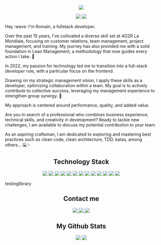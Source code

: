 <p align="center">
  <a href="https://www.romainconstant.fr">
    <img src="https://github.com/Romain-Constant/Romain-Constant/assets/112573027/b3ee8107-d93e-4552-839a-28c671ab4fd1" />
  </a>
</p>


<p align="center">
<img src="https://badges.pufler.dev/repos/Romain-Constant"/>
  <img src="https://badges.pufler.dev/commits/yearly/Romain-Constant" />
</p>

<p>
Hey :wave: I'm Romain, a fullstack developer.
  
Over the past 15 years, I've cultivated a diverse skill set at AG2R La Mondiale, focusing on customer relations, team management, project management, and training. My journey has also provided me with a solid foundation in Lean Management, a methodology that now guides every action I take. 🌱

In 2022, my passion for technology led me to transition into a full-stack developer role, with a particular focus on the frontend.

Drawing on my strategic management vision, I apply these skills as a developer, optimizing collaboration within a team. My goal is to actively contribute to collective success, leveraging my management experience to strengthen group synergy. 🚀

My approach is centered around performance, quality, and added value.

Are you in search of a professional who combines business experience, technical skills, and creativity in development? Ready to tackle new challenges, I am available to discuss my potential contribution to your team.

As an aspiring craftsman, I am dedicated to exploring and mastering best practices such as clean code, clean architecture, TDD, katas, among others... 💻✨
</p>
 


<h2 align="center">Technology Stack</h2>

<p align="center">
<img src="https://img.shields.io/badge/-HTML5-black?style=flat-square&logo=html5&logoColor=E34F26"/>
<img src="https://img.shields.io/badge/-CSS3-black?style=flat-square&logo=css3&logoColor=1572B6"/>
<img src="https://img.shields.io/badge/-JavaScript-black?style=flat-square&logo=javascript"/>
<img src="https://img.shields.io/badge/-Typescript-black?style=flat-square&logo=Typescript"/>
<img src="https://img.shields.io/badge/-Nodejs-black?style=flat-square&logo=Node.js"/>
<img src="https://img.shields.io/badge/-Nextjs-black?style=flat-square&logo=Next.js"/>
<img src="https://img.shields.io/badge/-React-black?style=flat-square&logo=react"/>
<img src="https://img.shields.io/badge/-Jest-black?style=flat-square&logo=jest&logoColor=C21325"/>
<img src="https://img.shields.io/badge/-Vitest-black?style=flat-square&logo=vitest&logoColor=6E9F18"/>
<img src="https://img.shields.io/badge/-ReactTestingLibrary-black?style=flat-square&logo=testinglibrary&logoColor=E33332"/>
<img src="https://img.shields.io/badge/-MySQL-black?style=flat-square&logo=mysql"/>
<img src="https://img.shields.io/badge/-Git-black?style=flat-square&logo=git"/>
<img src="https://img.shields.io/badge/-GitHub-black?style=flat-square&logo=github"/>
</p>
testinglibrary
<h2 align="center">Contact me</h2>

<p align="center">
<a href="mailto: romain.constant59@gmail.com">
 <img src="https://img.shields.io/badge/-Email-c14438?style=flat-square&logo=Gmail&logoColor=white&link=mailto:romain.constant59@gmail.com"/>
</a>
<a href="https://www.linkedin.com/in/romainconstant/">
 <img src="https://img.shields.io/badge/-Linkedin-blue?style=flat-square&logo=Linkedin&logoColor=white&link=https://www.linkedin.com/in/romainconstant/"/>
</a>
  <a href="https://www.romainconstant.fr/">
 <img src="https://img.shields.io/badge/-Portfolio-black?style=flat-square&link=https://www.romainconstant.fr/"/>
</a>
</p>

<h2 align="center">My Github Stats</h2>

<p align = "center">
  <img  src = "https://github-readme-stats.vercel.app/api?username=Romain-Constant&show_icons=true&theme=dracula&line_height=27">
  <img src = "https://github-readme-stats.vercel.app/api/top-langs/?username=Romain-Constant&hide=html,css&theme=dracula">
</p>
